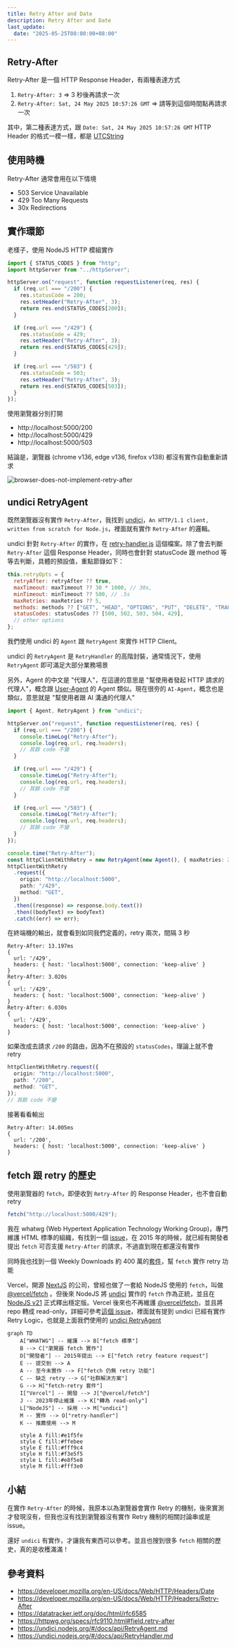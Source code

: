 ```yaml
---
title: Retry After and Date
description: Retry After and Date
last_update:
  date: "2025-05-25T08:00:00+08:00"
---
```


## Retry-After

Retry-After 是一個 HTTP Response Header，有兩種表達方式

1. `Retry-After: 3` => 3 秒後再請求一次
2. `Retry-After: Sat, 24 May 2025 10:57:26 GMT` => 請等到這個時間點再請求一次

其中，第二種表達方式，跟 `Date: Sat, 24 May 2025 10:57:26 GMT` HTTP Header 的格式一模一樣，都是 [UTCString](https://developer.mozilla.org/en-US/docs/Web/JavaScript/Reference/Global_Objects/Date/toUTCString)

## 使用時機

Retry-After 通常會用在以下情境

- 503 Service Unavailable
- 429 Too Many Requests
- 30x Redirections

## 實作環節

老樣子，使用 NodeJS HTTP 模組實作

```ts
import { STATUS_CODES } from "http";
import httpServer from "../httpServer";

httpServer.on("request", function requestListener(req, res) {
  if (req.url === "/200") {
    res.statusCode = 200;
    res.setHeader("Retry-After", 3);
    return res.end(STATUS_CODES[200]);
  }

  if (req.url === "/429") {
    res.statusCode = 429;
    res.setHeader("Retry-After", 3);
    return res.end(STATUS_CODES[429]);
  }

  if (req.url === "/503") {
    res.statusCode = 503;
    res.setHeader("Retry-After", 3);
    return res.end(STATUS_CODES[503]);
  }
});
```

使用瀏覽器分別打開

- http://localhost:5000/200
- http://localhost:5000/429
- http://localhost:5000/503

結論是，瀏覽器 (chrome v136, edge v136, firefox v138) 都沒有實作自動重新請求

![browser-does-not-implement-retry-after](../../static/img/browser-does-not-implement-retry-after.jpg)

## undici RetryAgent

既然瀏覽器沒有實作 `Retry-After`，我找到 [undici](https://github.com/nodejs/undici)，`An HTTP/1.1 client, written from scratch for Node.js`，裡面就有實作 `Retry-After` 的邏輯。

undici 針對 `Retry-After` 的實作，在 [retry-handler.js](https://github.com/nodejs/undici/blob/main/lib/handler/retry-handler.js) 這個檔案。除了會去判斷 `Retry-After` 這個 Response Header，同時也會針對 statusCode 跟 method 等等去判斷，具體的預設值，重點節錄如下：

```js
this.retryOpts = {
  retryAfter: retryAfter ?? true,
  maxTimeout: maxTimeout ?? 30 * 1000, // 30s,
  minTimeout: minTimeout ?? 500, // .5s
  maxRetries: maxRetries ?? 5,
  methods: methods ?? ["GET", "HEAD", "OPTIONS", "PUT", "DELETE", "TRACE"],
  statusCodes: statusCodes ?? [500, 502, 503, 504, 429],
  // other options
};
```

我們使用 undici 的 `Agent` 跟 `RetryAgent` 來實作 HTTP Client。

undici 的 `RetryAgent` 是 `RetryHandler` 的高階封裝，通常情況下，使用 `RetryAgent` 即可滿足大部分業務場景

另外，Agent 的中文是 "代理人"，在這邊的意思是 "幫使用者發起 HTTP 請求的代理人"，概念跟 [User-Agent](https://developer.mozilla.org/en-US/docs/Web/HTTP/Reference/Headers/User-Agent) 的 Agent 類似。現在很夯的 `AI-Agent`，概念也是類似，意思就是 "幫使用者跟 AI 溝通的代理人"

```ts
import { Agent, RetryAgent } from "undici";

httpServer.on("request", function requestListener(req, res) {
  if (req.url === "/200") {
    console.timeLog("Retry-After");
    console.log(req.url, req.headers);
    // 其餘 code 不變
  }

  if (req.url === "/429") {
    console.timeLog("Retry-After");
    console.log(req.url, req.headers);
    // 其餘 code 不變
  }

  if (req.url === "/503") {
    console.timeLog("Retry-After");
    console.log(req.url, req.headers);
    // 其餘 code 不變
  }
});

console.time("Retry-After");
const httpClientWithRetry = new RetryAgent(new Agent(), { maxRetries: 2 });
httpClientWithRetry
  .request({
    origin: "http://localhost:5000",
    path: "/429",
    method: "GET",
  })
  .then((response) => response.body.text())
  .then((bodyText) => bodyText)
  .catch((err) => err);
```

在終端機的輸出，就會看到如同我們定義的，retry 兩次，間隔 3 秒

```
Retry-After: 13.197ms
{
  url: '/429',
  headers: { host: 'localhost:5000', connection: 'keep-alive' }
}
Retry-After: 3.020s
{
  url: '/429',
  headers: { host: 'localhost:5000', connection: 'keep-alive' }
}
Retry-After: 6.030s
{
  url: '/429',
  headers: { host: 'localhost:5000', connection: 'keep-alive' }
}
```

如果改成去請求 `/200` 的路由，因為不在預設的 `statusCodes`，理論上就不會 retry

```ts
httpClientWithRetry.request({
  origin: "http://localhost:5000",
  path: "/200",
  method: "GET",
});
// 其餘 code 不變
```

接著看看輸出

```
Retry-After: 14.005ms
{
  url: '/200',
  headers: { host: 'localhost:5000', connection: 'keep-alive' }
}
```

## fetch 跟 retry 的歷史

使用瀏覽器的 `fetch`，即便收到 `Retry-After` 的 Response Header，也不會自動 retry

```js
fetch("http://localhost:5000/429");
```

我在 whatwg (Web Hypertext Application Technology Working Group)，專門維護 HTML 標準的組織，有找到一個 [issue](https://github.com/whatwg/fetch/issues/116)，在 2015 年的時候，就已經有開發者提出 `fetch` 可否支援 `Retry-After` 的請求，不過直到現在都還沒有實作

同時我也找到一個 Weekly Downloads 約 400 萬的[套件](https://www.npmjs.com/package/fetch-retry)，幫 `fetch` 實作 retry 功能

Vercel，開源 [NextJS](https://github.com/vercel/next.js/) 的公司，曾經也做了一套給 NodeJS 使用的 `fetch`，叫做 [@vercel/fetch](https://github.com/vercel/fetch) 。但後來 NodeJS 將 [undici](https://github.com/nodejs/undici) 實作的 `fetch` 作為正統，並且在 [NodeJS v21](https://nodejs.org/docs/latest-v21.x/api/globals.html#fetch) 正式釋出穩定版。Vercel 後來也不再維護 [@vercel/fetch](https://github.com/vercel/fetch)，並且將 repo 轉成 read-only，詳細可參考[這個 issue](https://github.com/vercel/fetch/issues/83)，裡面就有提到 undici 已經有實作 Retry Logic，也就是上面我們使用的 [undici RetryAgent](#undici-retryagent)

```mermaid
graph TD
    A["WHATWG"] -- 維護 --> B["fetch 標準"]
    B --> C["瀏覽器 fetch 實作"]
    D["開發者"] -- 2015年提出 --> E["fetch retry feature request"]
    E -- 提交到 --> A
    A -- 至今未實作 --> F["fetch 仍無 retry 功能"]
    C -- 缺乏 retry --> G["社群解決方案"]
    G --> H["fetch-retry 套件"]
    I["Vercel"] -- 開發 --> J["@vercel/fetch"]
    J -- 2023年停止維護 --> K["轉為 read-only"]
    L["NodeJS"] -- 採用 --> M["undici"]
    M -- 實作 --> O["retry-handler"]
    K -- 推薦使用 --> M

    style A fill:#e1f5fe
    style C fill:#ffebee
    style E fill:#fff9c4
    style H fill:#f3e5f5
    style L fill:#e8f5e8
    style M fill:#fff3e0
```

## 小結

在實作 `Retry-After` 的時候，我原本以為瀏覽器會實作 Retry 的機制，後來實測才發現沒有，但我也沒有找到瀏覽器沒有實作 Retry 機制的相關討論串或是 issue。

還好 `undici` 有實作，才讓我有東西可以參考。並且也搜到很多 `fetch` 相關的歷史，真的是收穫滿滿！

## 參考資料

- https://developer.mozilla.org/en-US/docs/Web/HTTP/Headers/Date
- https://developer.mozilla.org/en-US/docs/Web/HTTP/Headers/Retry-After
- https://datatracker.ietf.org/doc/html/rfc6585
- https://httpwg.org/specs/rfc9110.html#field.retry-after
- https://undici.nodejs.org/#/docs/api/RetryAgent.md
- https://undici.nodejs.org/#/docs/api/RetryHandler.md
